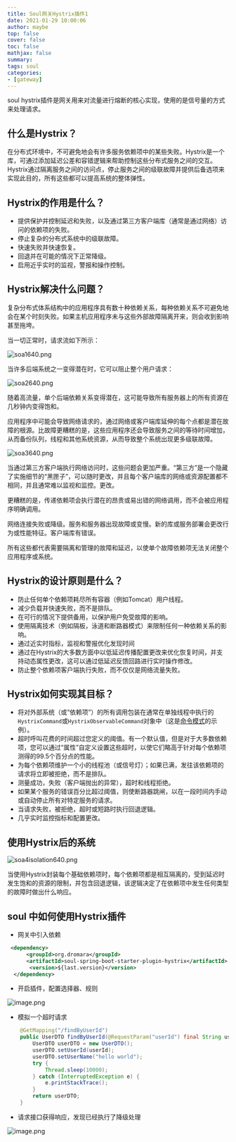 ```yaml
---
title: Soul网关Hystrix插件1
date: 2021-01-29 10:00:06
author: maybe
top: false
cover: false
toc: false
mathjax: false
summary:
tags: soul
categories:
- [gateway]
---
```


soul hystrix插件是网关用来对流量进行熔断的核心实现，使用的是信号量的方式来处理请求。

## 什么是Hystrix？

在分布式环境中，不可避免地会有许多服务依赖项中的某些失败。Hystrix是一个库，可通过添加延迟公差和容错逻辑来帮助控制这些分布式服务之间的交互。Hystrix通过隔离服务之间的访问点，停止服务之间的级联故障并提供后备选项来实现此目的，所有这些都可以提高系统的整体弹性。

## Hystrix的作用是什么？

* 提供保护并控制延迟和失败，以及通过第三方客户端库（通常是通过网络）访问的依赖项的失败。
* 停止复杂的分布式系统中的级联故障。
* 快速失败并快速恢复。
* 回退并在可能的情况下正常降级。
* 启用近乎实时的监视，警报和操作控制。

## Hystrix解决什么问题？

复杂分布式体系结构中的应用程序具有数十种依赖关系，每种依赖关系不可避免地会在某个时刻失败。如果主机应用程序未与这些外部故障隔离开来，则会收到影响甚至拖垮。

当一切正常时，请求流如下所示：

![soa1640.png](/medias/assets//20210129221251-ro5b9qf-soa-1-640.png)

当许多后端系统之一变得潜在时，它可以阻止整个用户请求：

![soa2640.png](/medias/assets//20210129221417-5oler0x-soa-2-640.png)

随着高流量，单个后端依赖关系变得潜在，这可能导致所有服务器上的所有资源在几秒钟内变得饱和。

应用程序中可能会导致网络请求的，通过网络或客户端库延伸的每个点都是潜在故障的根源。比故障更糟糕的是，这些应用程序还会导致服务之间的等待时间增加，从而备份队列，线程和其他系统资源，从而导致整个系统出现更多级联故障。

![soa3640.png](/medias/assets//20210129221629-i1bcn6h-soa-3-640.png)

当通过第三方客户端执行网络访问时，这些问题会更加严重。“第三方”是一个隐藏了实施细节的“黑匣子”，可以随时更改，并且每个客户端库的网络或资源配置都不相同，并且通常难以监视和监控。更改。

更糟糕的是，传递依赖项会执行潜在的昂贵或易出错的网络调用，而不会被应用程序明确调用。

网络连接失败或降级。服务和服务器出现故障或变慢。新的库或服务部署会更改行为或性能特征。客户端库有错误。

所有这些都代表需要隔离和管理的故障和延迟，以使单个故障依赖项无法关闭整个应用程序或系统。

## Hystrix的设计原则是什么？

* 防止任何单个依赖项耗尽所有容器（例如Tomcat）用户线程。
* 减少负载并快速失败，而不是排队。
* 在可行的情况下提供备用，以保护用户免受故障的影响。
* 使用隔离技术（例如隔板，泳道和断路器模式）来限制任何一种依赖关系的影响。
* 通过近实时指标，监视和警报优化发现时间
* 通过在Hystrix的大多数方面中以低延迟传播配置更改来优化恢复时间，并支持动态属性更改，这可以通过低延迟反馈回路进行实时操作修改。
* 防止整个依赖项客户端执行失败，而不仅仅是网络流量失败。

## Hystrix如何实现其目标？

* 将对外部系统（或“依赖项”）的所有调用包装在通常在单独线程中执行的`HystrixCommand`或`HystrixObservableCommand`对象中（这是[命令模式](http://en.wikipedia.org/wiki/Command_pattern)的示例）。
* 超时呼叫花费的时间超过您定义的阈值。有一个默认值，但是对于大多数依赖项，您可以通过“属性”自定义设置这些超时，以使它们略高于针对每个依赖项测得的99.5个百分点的性能。
* 为每个依赖项维护一个小的线程池（或信号灯）；如果已满，发往该依赖项的请求将立即被拒绝，而不是排队。
* 测量成功，失败（客户端抛出的异常），超时和线程拒绝。
* 如果某个服务的错误百分比超过阈值，则使断路器跳闸，以在一段时间内手动或自动停止所有对特定服务的请求。
* 当请求失败，被拒绝，超时或短路时执行回退逻辑。
* 几乎实时监控指标和配置更改。

## 使用Hystrix后的系统

![soa4isolation640.png](/medias/assets//20210129222225-9vtj0c7-soa-4-isolation-640.png)

当使用Hystrix封装每个基础依赖项时，每个依赖项都是相互隔离的，受到延迟时发生饱和的资源的限制，并包含回退逻辑，该逻辑决定了在依赖项中发生任何类型的故障时做出什么响应。

## soul 中如何使用Hystrix插件

* 网关中引入依赖

```xml
 <dependency>
      <groupId>org.dromara</groupId>
      <artifactId>soul-spring-boot-starter-plugin-hystrix</artifactId>
       <version>${last.version}</version>
  </dependency>
```

* 开启插件，配置选择器、规则

![image.png](/medias/assets//20210129231901-dcf7ysi-image.png)

* 模拟一个超时请求

```java
    @GetMapping("/findByUserId")
    public UserDTO findByUserId(@RequestParam("userId") final String userId) {
        UserDTO userDTO = new UserDTO();
        userDTO.setUserId(userId);
        userDTO.setUserName("hello world");
        try {
            Thread.sleep(10000);
        } catch (InterruptedException e) {
            e.printStackTrace();
        }
        return userDTO;
    }
```

* 请求接口获得响应，发现已经执行了降级处理

![image.png](/medias/assets//20210129232041-oyhupoy-image.png)
